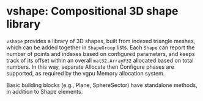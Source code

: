 # vshape: Compositional 3D shape library

`vshape` provides a library of 3D shapes, built from indexed triangle meshes, which can be added together in `ShapeGroup` lists.  Each `Shape` can report the number of points and indexes based on configured parameters, and keeps track of its offset within an overall `mat32.ArrayF32` allocated based on total numbers.  In this way, separate Allocate then Configure phases are supported, as required by the vgpu Memory allocation system.

Basic building blocks (e.g., Plane, SphereSector) have standalone methods, in addition to Shape elements.


